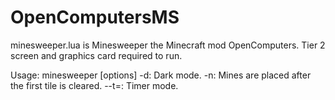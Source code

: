 # OpenComputersMS
minesweeper.lua is Minesweeper the Minecraft mod OpenComputers.
Tier 2 screen and graphics card required to run.

Usage: minesweeper [options] <rows> <columns> <mines>
 -d: Dark mode.
 -n: Mines are placed after the first tile is cleared.
 --t=<seconds>: Timer mode.

